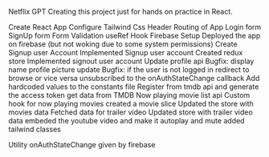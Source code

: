 Netflix GPT Creating this project just for hands on practice in React.

Create React App
Configure Tailwind Css
Header
Routing of App
Login form SignUp form
Form Validation
useRef Hook
Firebase Setup
Deployed the app on firebase (but not woking due to some system permissions)
Create Signup user Account
Implemented Signup user account
Created redux store
Implemented signout user account
Update profile api
Bugfix: display name profile picture update
Bugfix: if the user is not logged in redirect to browse or vice versa
unsubscribed to the onAuthStateChange callback 
Add hardcoded values to the constants file
Register from tmdb api and generate the access token
get data from TMDB Now playing movie list api
Custom hook for now playing movies
created a movie slice 
Updated the store with movies data
Fetched data for trailer video
Updated store with trailer video data
embeded the youtube video and make it autoplay and mute
added tailwind classes 


 Utility onAuthStateChange given by firebase